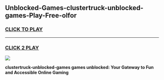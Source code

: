 
## Unblocked-Games-clustertruck-unblocked-games-Play-Free-olfor
<h3>
<a href="https://premium76.site?title=clustertruck-unblocked-games&ref=21A">CLICK TO PLAY</a></h3>
<hr>

<h3>
<a href="https://premium76.site?title=clustertruck-unblocked-games&ref=21A">CLICK 2 PLAY</a>
  
</h3>

<a href="https://premium76.site?title=clustertruck-unblocked-games&ref=21A"><img src="https://clearcache.store/games.png"></a>


**clustertruck-unblocked-games games unblocked: Your Gateway to Fun and Accessible Online Gaming**
